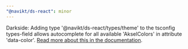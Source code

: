 ```yaml
---
"@navikt/ds-react": minor
---
```


Darkside: Adding type '@navikt/ds-react/types/theme' to the tsconfig types-field allows autocomplete for all available 'AkselColors' in attribute 'data-color'. [Read more about this in the documentation](http://aksel.nav.no/grunnleggende/darkside/theming).
